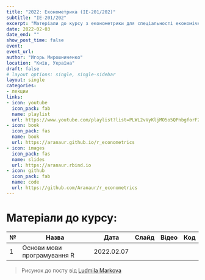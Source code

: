 ```yaml
---
title: "2022: Економетрика (ІЕ-201/202)"
subtitle: "ІЕ-201/202"
excerpt: "Матеріали до курсу з економетрики для спеціальності економічна кібернетика КНЕУ"
date: 2022-02-03
date_end: ""
show_post_time: false
event: 
event_url:
author: "Игорь Мирошниченко"
location: "Київ, Україна"
draft: false
# layout options: single, single-sidebar
layout: single
categories:
- лекции
links:
- icon: youtube
  icon_pack: fab
  name: playlist
  url: https://www.youtube.com/playlist?list=PLWL2vVyKljMO5o5QPnbgforF2Yqwwg9DQ
- icon: book
  icon_pack: fas
  name: book
  url: https://aranaur.github.io/r_econometrics
- icon: images
  icon_pack: fas
  name: slides
  url: https://aranaur.rbind.io
- icon: github
  icon_pack: fab
  name: code
  url: https://github.com/Aranaur/r_econometrics
---
```

# Матеріали до курсу:

| **№** 	| **Назва**                   	| **Дата**   	| **Слайд** 	|                                   **Відео**                                   	| **Код** 	|
|-------	|-----------------------------	|------------	|:---------:	|:-----------------------------------------------------------------------------:	|:-------:	|
| 1     	| Основи мови програмування R 	| 2022.02.07 	|           	| [<i class="fab fa-youtube"></i>](https://www.youtube.com/watch?v=rDFSKIP-7l0) 	|         	|


> Рисунок до посту від [Ludmila Markova](https://www.instagram.com/mi_marko/)
